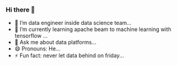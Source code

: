 ### Hi there 👋

<!--
**diegomarcello/diegomarcello** is a ✨ _special_ ✨ repository because its `README.md` (this file) appears on your GitHub profile.

Here are some ideas to get you started:

- 🔭 I’m currently working on ...
- 🌱 I’m currently learning ...
- 👯 I’m looking to collaborate on ...
- 🤔 I’m looking for help with ...
- 💬 Ask me about ...
- 📫 How to reach me: ...
- 😄 Pronouns: ...
- ⚡ Fun fact: ...
-->
- 🔭 I’m data engineer inside data science team...
- 🌱 I’m currently learning apache beam to machine learning with tensorflow ...
- 💬 Ask me about data platforms...
- 😄 Pronouns: He...
- ⚡ Fun fact: never let data behind on friday...
